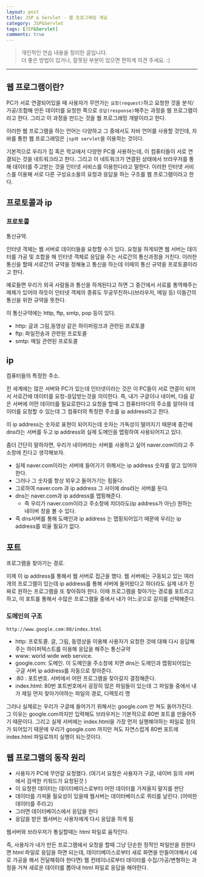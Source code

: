 ```yaml
---
layout: post
title: JSP & Servlet - 웹 프로그래밍 개요
category: JSP&Servlet
tags: [JSP&Servlet]
comments: true
---
```


> 개인적인 연습 내용을 정리한 글입니다.      
> 더 좋은 방법이 있거나, 잘못된 부분이 있으면 편하게 의견 주세요. :)

<hr>


## 웹 프로그램이란?

PC가 서로 연결되어있을 때 사용자가 무언가는 `요청(request)`하고 요청한 것을 분석/가공/조합해 만든 데이터를 요청한 쪽으로 `응답(response)`해주는 과정을 웹 프로그램이라고 한다. 그리고 이 과정을 만드는 것을 웹 프로그래밍 개발이라고 한다.

이러한 웹 프로그램을 하는 언어는 다양하고 그 중에서도 자바 언어를 사용할 것인데, 자바를 통한 웹 프로그래밍은 `jsp와 servlet`을 이용하는 것이다.

기본적으로 우리가 집 혹은 학교에서 다양한 PC를 사용하는데, 이 컴퓨터들이 서로 연결되는 것을 네트워크라고 한다. 그리고 이 네트워크가 연결된 상태에서 브라우저를 통해 데이터를 주고받는 것을 인터넷 서비스를 이용한다라고 말한다. 이러한 인터넷 서비스를 이용해 서로 다른 구성요소들의 요청과 응답을 하는 구조를 웹 프로그램이라고 한다.


## 프로토콜과 ip

### 프로토콜

통신규약.

인터넷 객체는 웹 서버로 데이터들을 요청할 수가 있다. 요청을 하게되면 웹 서버는 데이터를 가공 및 조합을 해 인터넷 객체로 응답을 주는 서로간의 통신과정을 거친다. 이러한 통신을 할때 서로간의 규약을 정해놓고 통신을 하는데 이때의 통신 규약을 프로토콜이라고 한다.

예로들면 우리가 외국 사람들과 통신을 하게된다고 하면 그 중간에서 서로를 통역해주는 매체가 있어야 하듯이 인터넷 객체의 종류도 무궁무진하니(브라우저, 메일 등) 이들간의 통신을 위한 규약을 뜻한다.

이 통신규약에는 http, ftp, smtp, pop 등이 있다.

- http: 글과 그림,동영상 같은 하이퍼링크과 관련된 프로토콜
- ftp: 파일전송과 관련된 프로토콜
- smtp: 메일 관련된 프로토콜


## ip

컴퓨터들의 특정한 주소.

전 세계에는 많은 서버와 PC가 있는데 인터넷이라는 것은 이 PC들이 서로 연결이 되어서 서로간에 데이터를 요청-응답받는것을 의미한다. 즉, 내가 구글이나 네이버, 다음 같은 서버에 어떤 데이터를 필요로한다고 요청을 할때 그 컴퓨터마다의 주소를 알아야 데이터를 요청할 수 있는데 그 컴퓨터의 특정한 주소를 ip address라고 한다.

이 ip address는 숫자로 표현이 되어지는데 숫자는 가독성이 떨어지기 때문에 중간에 dns라는 서버를 두고 ip address와 실제 도메인을 맵핑하여 사용되어지고 있다.

좀더 간단히 말하자면, 우리가 네이버라는 서버를 사용하고 싶어 naver.com이라고 주소창에 친다고 생각해보자.

- 실제 naver.com이라는 서버에 들어가기 위해서는 ip address 숫자를 알고 있어야 한다.
- 그러나 그 숫자를 항상 외우고 들어가기는 힘들다.
- 그로하여 naver.com 과 ip address 그 사이에 dns라는 서버를 둔다.
- dns는 naver.com과 ip address를 맵핑해준다.
  - 즉 우리가 naver.com이라고 주소창에 치더라도(ip address가 아닌) 원하는 네이버 창을 볼 수 있다.
- 즉 dns서버를 통해 도메인과 ip address 는 맵핑되어있기 때문에 우리는 ip address를 외울 필요가 없다.

## 포트

프로그램을 찾아가는 경로.

이제 이 ip address를 통해서 웹 서버로 접근을 했다. 웹 서버에는 구동되고 있는 여러개의 프로그램이 있는데 ip address를 통해 서버에 들어왔다고 하더라도 실제 내가 진짜로 원하는 프로그램을 또 찾아줘야 한다. 이때 프로그램을 찾아가는 경로를 포트라고 하고, 이 포트를 통해서 수많은 프로그램들 중에서 내가 어느곳으로 갈지를 선택해준다.


### 도메인의 구조

`http://www.google.com:80/index.html`

- http: 프로토콜. 글, 그림, 동영상을 이용해 사용자가 요청한 것에 대해 다시 응답해주는 하이퍼텍스트를 이용해 응답을 해주는 통신규약
- www: world wide web service.
- google.com: 도메인. 이 도메인을 주소창에 치면 dns는 도메인과 맵핑되어있는 구글 서버 ip address를 자동으로 찾아준다.
- :80 : 포트번호. 서버에서 어떤 프로그램을 찾아갈지 결정해준다.
- index.html: 80번 포트번호에서 굉장히 많은 파일들이 있는데 그 파일들 중에서 내가 제일 먼저 찾아가야하는 파일의 경로, 디렉토리 명

그러나 실제로는 우리가 구글에 들어가기 위해서는 google.com 만 쳐도 들어가진다. 그 이유는 google.com까지만 입력해도 브라우저는 기본적으로 80번 포트를 만들어주기 때문이다. 그리고 실제 서버에는 index.html을 가장 먼저 실행해야하는 파일로 정의가 되어있기 때문에 우리가 google.com 까지만 쳐도 자연스럽게 80번 포트에 index.html 파일로까지 실행이 되는것이다.


## 웹 프로그램의 동작 원리

- 사용자가 PC에 무언갈 요청했다. (여기서 요청은 사용자가 구글, 네이버 등의 서버에서 검색한 키워드가 요청된것 )
- 이 요청한 데이터는 데이터베이스로부터 어떤 데이터를 가져올지 말지를 판단
- 데이터를 가져올 필요성이 있을때 웹서버는 데이터베이스로 퀴리를 날린다. (어떠한 데이터를 주라고)
- 그러면 데이터베이스에서 응답을 한다
- 응답을 받은 웹서버는 사용자에게 다시 응답을 하게 됨

웹서버와 브라우저가 통실할때는 html 파일로 움직인다.

즉, 사용자가 내가 만든 프로그램에서 요청을 할때 그냥 단순한 정적인 파일만을 원한다면 html 파일로 응답을 하면 되는데, 데이터베이스로부터 새로 화면을 만들어야해서 (새로 가공을 해서 전달해줘야 한다면) 웹 컨테이너로부터 데이터를 수집/가공/변형하는 과정을 거쳐 새로운 데이터를 뽑아내 html 파일로 응답을 해야한다.
